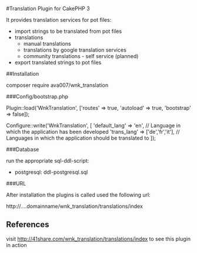  
#Translation Plugin for CakePHP 3

It provides translation services for pot files:

- import strings to be translated from pot files
- translations
  - manual translations
  - translations by google translation services
  - community translations - self service (planned)
- export translated strings to pot files
 


##Installation

composer require ava007/wnk_translation

###Config/bootstrap.php

Plugin::load('WnkTranslation', ['routes' => true, 'autoload' => true, 'bootstrap' => false]);

Configure::write('WnkTranslation', [
    'default_lang' => 'en',    // Language in which the application has been developed
    'trans_lang' => ['de','fr','it'],   // Languages in which the application should be translated to
]);

###Database

run the appropriate sql-ddl-script:
- postgresql:   ddl-postgresql.sql

###URL

After installation the plugins is called used the following url:

http://....domainname/wnk_translation/translations/index


## References

visit http://41share.com/wnk_translation/translations/index to see this plugin in action
